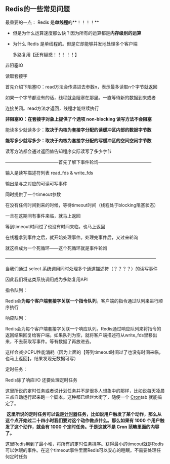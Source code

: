 ## Redis的一些常见问题

最重要的一点： Redis 是**单线程**的**！！！！**

- 但是为什么运算速度那么快？因为所有的运算都是**内存级别的运算**



- 为什么 Redis 是单线程的。但是它却能够并发地处理多个客户端

  多路复用【还有疑惑！！！！！】



非阻塞IO

读取套接字

首先介绍下阻塞IO：read方法会传递进去参数n，表示最多读取n个字节就返回

如果一个字节都没有的话，线程就会阻塞在那里。一直等待新的数据到来或者

连接关闭。read方法才返回，线程才能继续执行

**非阻塞IO：在套接字对象上提供了个选项 non-blocking 读写方法不会阻塞**

能读多少就读多少：**取决于内核为套接字分配的读缓冲区内部的数据字节数**

**能写多少就写多少：取决于内核为套接字分配的写缓冲区的空间空闲字节数**

读写方法都会通过返回值告知程序实际读写了多少字节

————————————首先了解下事件轮询————————————

输入是读写描述符列表 read_fds & write_fds

输出是与之对应的可读可写事件

同时提供了一个timeout参数



在没有任何时间到来的时候，等待timeout时间（线程处于blocking阻塞状态）

一旦在这期间有事件来临，就马上返回

等到timeout时间过了也没有时间来临，也马上返回

在线程拿到事件之后，就开始处理事件。处理完事件后，又过来轮询



就这样成为一个死循环——这个死循环就是事件轮询

——————————————————————————————————

当我们通过 select 系统调用同时处理多个通道描述符（？？？？）的读写事件

因此我们将这类系统调用成为多路复用API



指令队列：

Redis会**为每个客户端套接字关联一个指令队列**。客户端的指令通过队列来进行顺序执行

响应队列：

Redis会为每个客户端套接字关联一个响应队列。Redis通过响应队列来将指令的返回结果回复给客户端。如果队列为空，就将客户端描述符从write_fds里移出来，不去获取写事件。等有数据了再放进去。

这样会减少CPU性能消耗（因为上面的【等到timeout时间过了也没有时间来临，也马上返回】，结果发现无数据可写）

定时任务：

Redis除了响应I/O 还要处理定时任务

这里所说的定时任务或者说计划任务并不是很多人想象中的那样，比如说每天凌晨三点自动运行起来跑一个脚本。这种都已经烂大街了，随便一个 [Cron](https://www.baidu.com/s?wd=Cron&tn=24004469_oem_dg&rsv_dl=gh_pl_sl_csd)tab 就能搞定了。

​       **这里所说的定时任务可以说是[计时器](https://www.baidu.com/s?wd=计时器&tn=24004469_oem_dg&rsv_dl=gh_pl_sl_csd)任务，比如说用户触发了某个动作，那么从这个点开始过二十四小时我们要对这个动作做点什么。那么如果有 1000 个用户触发了这个动作，就会有 1000 个定时任务。于是这就不是 Cron 范畴里面的内容了。**

这里Redis用到了最小堆，将所有的定时任务排序。获得最小的timeout就是Redis可以休眠的事件。在这个timeout事件里面Redis可以安心的睡眠。不需要处理任何定时任务
